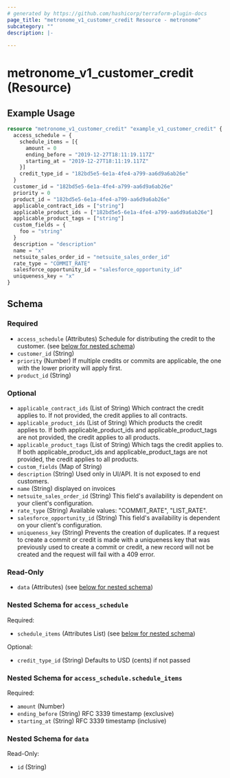 ```yaml
---
# generated by https://github.com/hashicorp/terraform-plugin-docs
page_title: "metronome_v1_customer_credit Resource - metronome"
subcategory: ""
description: |-
  
---
```


# metronome_v1_customer_credit (Resource)



## Example Usage

```terraform
resource "metronome_v1_customer_credit" "example_v1_customer_credit" {
  access_schedule = {
    schedule_items = [{
      amount = 0
      ending_before = "2019-12-27T18:11:19.117Z"
      starting_at = "2019-12-27T18:11:19.117Z"
    }]
    credit_type_id = "182bd5e5-6e1a-4fe4-a799-aa6d9a6ab26e"
  }
  customer_id = "182bd5e5-6e1a-4fe4-a799-aa6d9a6ab26e"
  priority = 0
  product_id = "182bd5e5-6e1a-4fe4-a799-aa6d9a6ab26e"
  applicable_contract_ids = ["string"]
  applicable_product_ids = ["182bd5e5-6e1a-4fe4-a799-aa6d9a6ab26e"]
  applicable_product_tags = ["string"]
  custom_fields = {
    foo = "string"
  }
  description = "description"
  name = "x"
  netsuite_sales_order_id = "netsuite_sales_order_id"
  rate_type = "COMMIT_RATE"
  salesforce_opportunity_id = "salesforce_opportunity_id"
  uniqueness_key = "x"
}
```

<!-- schema generated by tfplugindocs -->
## Schema

### Required

- `access_schedule` (Attributes) Schedule for distributing the credit to the customer. (see [below for nested schema](#nestedatt--access_schedule))
- `customer_id` (String)
- `priority` (Number) If multiple credits or commits are applicable, the one with the lower priority will apply first.
- `product_id` (String)

### Optional

- `applicable_contract_ids` (List of String) Which contract the credit applies to. If not provided, the credit applies to all contracts.
- `applicable_product_ids` (List of String) Which products the credit applies to. If both applicable_product_ids and applicable_product_tags are not provided, the credit applies to all products.
- `applicable_product_tags` (List of String) Which tags the credit applies to. If both applicable_product_ids and applicable_product_tags are not provided, the credit applies to all products.
- `custom_fields` (Map of String)
- `description` (String) Used only in UI/API. It is not exposed to end customers.
- `name` (String) displayed on invoices
- `netsuite_sales_order_id` (String) This field's availability is dependent on your client's configuration.
- `rate_type` (String) Available values: "COMMIT_RATE", "LIST_RATE".
- `salesforce_opportunity_id` (String) This field's availability is dependent on your client's configuration.
- `uniqueness_key` (String) Prevents the creation of duplicates. If a request to create a commit or credit is made with a uniqueness key that was previously used to create a commit or credit, a new record will not be created and the request will fail with a 409 error.

### Read-Only

- `data` (Attributes) (see [below for nested schema](#nestedatt--data))

<a id="nestedatt--access_schedule"></a>
### Nested Schema for `access_schedule`

Required:

- `schedule_items` (Attributes List) (see [below for nested schema](#nestedatt--access_schedule--schedule_items))

Optional:

- `credit_type_id` (String) Defaults to USD (cents) if not passed

<a id="nestedatt--access_schedule--schedule_items"></a>
### Nested Schema for `access_schedule.schedule_items`

Required:

- `amount` (Number)
- `ending_before` (String) RFC 3339 timestamp (exclusive)
- `starting_at` (String) RFC 3339 timestamp (inclusive)



<a id="nestedatt--data"></a>
### Nested Schema for `data`

Read-Only:

- `id` (String)
